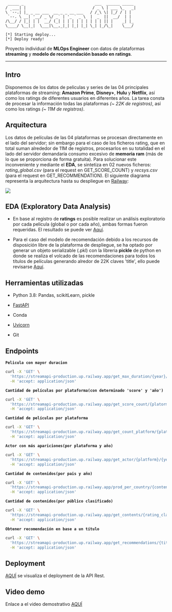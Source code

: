 ```plaintext
 _____ _                               ___  ______ _____ 
/  ___| |                             / _ \ | ___ \_   _|
\ `--.| |_ _ __ ___  __ _ _ __ ___   / /_\ \| |_/ / | |  
 `--. \ __| '__/ _ \/ _` | '_ ` _ \  |  _  ||  __/  | |  
/\__/ / |_| | |  __/ (_| | | | | | | | | | || |    _| |_ 
\____/ \__|_|  \___|\__,_|_| |_| |_| \_| |_/\_|    \___/ 

[*] Starting deploy...
[*] Deploy ready!
```

Proyecto individual de **MLOps Engineer** con datos de plataformas **streaming** y **modelo de recomendación basado en ratings**.



---



## Intro



Disponemos de los datos de peliculas y series de las 04 principales plataformas de streaming: **Amazon Prime**, **Disney+**, **Hulu** y **Netflix**, así como los ratings de diferentes usuarios en diferentes años. La tarea consta de procesar la información todas las plataformas *(~ 22K de registros)*, así como los ratings *(~ 11M de registros)*.



## Arquitectura

Los datos de películas de las 04 plataformas se procesan directamente en el lado del servidor; sin embargo para el caso de los ficheros rating, que en total suman alrededor de 11M de registros, procesarlos en su totalidad en el lado del servidor demandaría consumo excesivo de **memoria ram** (más de lo que se proporciona de forma gratuita). Para solucionar este inconveniente y mediante el **EDA**, se sintetiza en 02 nuevos ficheros: *rating_global.csv* (para el request en GET_SCORE_COUNT) y *recsys.csv* (para el request en GET_RECOMMENDATION). El siguiente diagrama representa la arquitectura hasta su despliegue en <a href=https://railway.app/>Railway</a>:


<a href="https://lh3.googleusercontent.com/drive-viewer/AAOQEOT4kxHDWopLM2vkqgESRgJB7M2FAgCuvMTsiHuzAEq1plXzq9zhb-Gl90BtbZgeMYkzBkbZ610IrtS612XJFcFCYvo_Og=s1600?source=screenshot.guru"> <img src="https://lh3.googleusercontent.com/drive-viewer/AAOQEOT4kxHDWopLM2vkqgESRgJB7M2FAgCuvMTsiHuzAEq1plXzq9zhb-Gl90BtbZgeMYkzBkbZ610IrtS612XJFcFCYvo_Og=s1600" /> </a>

## EDA (Exploratory Data Analysis)

+ En base al registro de **ratings** es posible realizar un análisis exploratorio por cada pelicula (global o por cada año), ambas formas fueron requeridas. El resultado se puede ver <a href=https://github.com/v1c4r10us/stream_api/blob/main/ratings/EDA.ipynb>Aquí</a>.

+ Para el caso del modelo de recomendación debido a los recursos de disposición libre de la plataforma de despliegue, se ha optado por generar un objeto serializable (.pkl) con la libreria **pickle** de python en donde se realiza el volcado de las recomendaciones para todos los títulos de películas generando alredor de 22K claves 'title', ello puede revisarse <a href=https://github.com/v1c4r10us/stream_api/blob/main/datasets/model.ipynb>Aquí</a>.

## Herramientas utilizadas



+ Python 3.8: Pandas, scikitLearn, pickle

+ <a href=https://fastapi.tiangolo.com/>FastAPI</a>

+ Conda

+ <a href=https://www.uvicorn.org/>Uvicorn</a>

+ Git



## Endpoints

**`Pelicula con mayor duracion`**
```bash
curl -X 'GET' \
  'https://streamapi-production.up.railway.app/get_max_duration/{year}/{platform}/{duration_type}' \
  -H 'accept: application/json'
```

**`Cantidad de películas por plataforma(con determinado 'score' y 'año')`**
```bash
curl -X 'GET' \
  'https://streamapi-production.up.railway.app/get_score_count/{platorm}/{scored}/{year}' \
  -H 'accept: application/json'
```

**`Cantidad de películas por plataforma`**
```bash
curl -X 'GET' \
  'https://streamapi-production.up.railway.app/get_count_platform/{platform}' \
  -H 'accept: application/json'
```

**`Actor con más apariciones(por plataforma y año)`**
```bash
curl -X 'GET' \
  'https://streamapi-production.up.railway.app/get_actor/{platform}/{year}' \
  -H 'accept: application/json'
```

**`Cantidad de contenidos(por pais y año)`**
```bash
curl -X 'GET' \
  'https://streamapi-production.up.railway.app/prod_per_country/{content_type}/{country}/{year}' \
  -H 'accept: application/json'
```

**`Cantidad de contenidos(por público clasificado)`**
```bash
curl -X 'GET' \
  'https://streamapi-production.up.railway.app/get_contents/{rating_class}' \
  -H 'accept: application/json'
```

**`Obtener recomendación en base a un título`**
```bash
curl -X 'GET' \
  'https://streamapi-production.up.railway.app/get_recommendations/{title}' \
  -H 'accept: application/json'
```
## Deployment

<a href=https://streamapi-production.up.railway.app/> AQUÍ</a> se visualiza el deployment de la API Rest.

## Video demo

Enlace a el video demostrativo <a href=https://youtu.be/LE3QT_eFeEM>AQUÍ</a>
